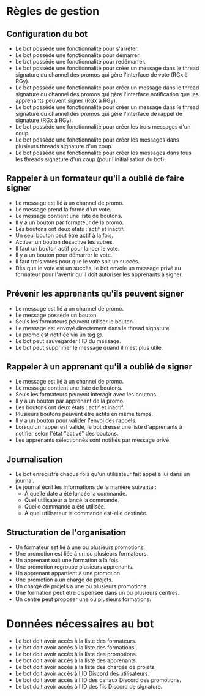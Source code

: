 # Règles de gestion

## Configuration du bot
- Le bot possède une fonctionnalité pour s'arrêter.
- Le bot possède une fonctionnalité pour démarrer.
- Le bot possède une fonctionnalité pour redémarrer.
- Le bot possède une fonctionnalité pour créer un message dans le thread signature du channel des promos qui gère l'interface de vote (RGx à RGy).
- Le bot possède une fonctionnalité pour créer un message dans le thread signature du channel des promos qui gère l'interface notification que les apprenants peuvent signer (RGx à RGy).
- Le bot possède une fonctionnalité pour créer un message dans le thread signature du channel des promos qui gère l'interface de rappel de signature (RGx à RGy).
- Le bot possède une fonctionnalité pour créer les trois messages d'un coup.
- Le bot possède une fonctionnalité pour créer les messages dans plusieurs threads signature d'un coup.
- Le bot possède une fonctionnalité pour créer les messages dans tous les threads signature d'un coup (pour l'initialisation du bot).

## Rappeler à un formateur qu'il a oublié de faire signer
- Le message est lié à un channel de promo.
- Le message prend la forme d'un vote.
- Le message contient une liste de boutons.
- Il y a un bouton par formateur de la promo.
- Les boutons ont deux états : actif et inactif.
- Un seul bouton peut être actif à la fois.
- Activer un bouton désactive les autres.
- Il faut un bouton actif pour lancer le vote.
- Il y a un bouton pour démarrer le vote.
- Il faut trois votes pour que le vote soit un succès.
- Dès que le vote est un succès, le bot envoie un message privé au formateur pour l'avertir qu'il doit autoriser les apprenants à signer.

## Prévenir les apprenants qu'ils peuvent signer
- Le message est lié à un channel de promo.
- Le message possède un bouton.
- Seuls les formateurs peuvent utiliser le bouton.
- Le message est envoyé directement dans le thread signature.
- La promo est notifiée via un tag @.
- Le bot peut sauvegarder l'ID du message.
- Le bot peut supprimer le message quand il n'est plus utile.

## Rappeler à un apprenant qu'il a oublié de signer
- Le message est lié à un channel de promo.
- Le message contient une liste de boutons.
- Seuls les formateurs peuvent interagir avec les boutons.
- Il y a un bouton par apprenant de la promo.
- Les boutons ont deux états : actif et inactif.
- Plusieurs boutons peuvent être actifs en même temps.
- Il y a un bouton pour valider l'envoi des rappels.
- Lorsqu'un rappel est validé, le bot dresse une liste d'apprenants à notifier selon l'état "activé" des boutons.
- Les apprenants sélectionnés sont notifiés par message privé.

## Journalisation
- Le bot enregistre chaque fois qu'un utilisateur fait appel à lui dans un journal.
- Le journal écrit les informations de la manière suivante :
    - À quelle date a été lancée la commande.
    - Quel utilisateur a lancé la commande.
    - Quelle commande a été utilisée.
    - À quel utilisateur la commande est-elle destinée.

## Structuration de l'organisation
- Un formateur est lié à une ou plusieurs promotions.
- Une promotion est liée à un ou plusieurs formateurs.
- Un apprenant suit une formation à la fois.
- Une promotion regroupe plusieurs apprenants.
- Un apprenant appartient à une promotion.
- Une promotion a un chargé de projets.
- Un chargé de projets a une ou plusieurs promotions.
- Une formation peut être dispensée dans un ou plusieurs centres.
- Un centre peut proposer une ou plusieurs formations.

# Données nécessaires au bot
- Le bot doit avoir accès à la liste des formateurs.
- Le bot doit avoir accès à la liste des formations.
- Le bot doit avoir accès à la liste des promotions.
- Le bot doit avoir accès à la liste des apprenants.
- Le bot doit avoir accès à la liste des chargés de projets.
- Le bot doit avoir accès à l'ID Discord des utilisateurs.
- Le bot doit avoir accès à l'ID des canaux Discord des promotions.
- Le bot doit avoir accès à l'ID des fils Discord de signature.
